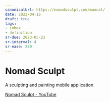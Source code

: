 ```yaml
---
canonicalUrl: https://nomadsculpt.com/manual/
date: 2023-04-15
draft: true
tags:
- inbox
- definition
sr-due: 2023-05-21
sr-interval: 4
sr-ease: 270
---
```


# Nomad Sculpt

A sculpting and painting mobile application.

[Nomad Sculpt - YouTube](https://www.youtube.com/playlist?list=PLYgW0C-nQEFNSS2llnNjkx8NpN6MXhfdI)
